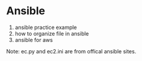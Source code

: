 # Ansible

1. ansible practice example
2. how to organize file in ansible
3. ansible for aws

Note: ec.py and ec2.ini are from offical ansible sites.
